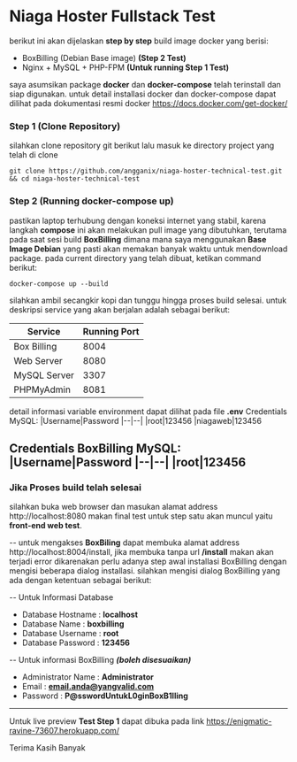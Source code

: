 # Niaga Hoster Fullstack Test
berikut ini akan dijelaskan **step by step** build image docker yang berisi:

 - BoxBilling (Debian Base image) **(Step 2 Test)**
 - Nginx + MySQL + PHP-FPM **(Untuk running Step 1 Test)**
 
saya asumsikan package **docker** dan **docker-compose** telah terinstall dan siap digunakan. untuk detail installasi docker dan docker-compose dapat dilihat pada dokumentasi resmi docker https://docs.docker.com/get-docker/

### Step 1 (Clone Repository)
silahkan clone repository git berikut lalu masuk ke directory project yang telah di clone

    git clone https://github.com/angganix/niaga-hoster-technical-test.git && cd niaga-hoster-technical-test
### Step 2 (Running docker-compose up)
pastikan laptop terhubung dengan koneksi internet yang stabil, karena langkah **compose** ini akan melakukan pull image yang dibutuhkan, terutama pada saat sesi build **BoxBilling** dimana mana saya menggunakan **Base Image Debian**  yang pasti akan memakan banyak waktu untuk mendownload package. pada current directory yang telah dibuat, ketikan command berikut:

    docker-compose up --build
 silahkan ambil secangkir kopi dan tunggu hingga proses build selesai. untuk deskripsi service yang akan berjalan adalah sebagai berikut:
 
|  Service| Running Port
|--|--|
|Box Billing|8004|
|Web Server|8080|
|MySQL Server|3307|
|PHPMyAdmin|8081|

detail informasi variable environment dapat dilihat pada file **.env**
Credentials MySQL:
|Username|Password
|--|--|
|root|123456
|niagaweb|123456

Credentials BoxBilling MySQL:
|Username|Password
|--|--|
|root|123456
---
### Jika Proses build telah selesai
silahkan buka web browser dan masukan alamat address http://localhost:8080 makan final test untuk step satu akan muncul yaitu **front-end web test**.

--
untuk mengakses **BoxBiling** dapat membuka alamat address http://localhost:8004/install, jika membuka tanpa url **/install** makan akan terjadi error dikarenakan perlu adanya step awal installasi BoxBilling dengan mengisi beberapa dialog installasi. silahkan mengisi dialog BoxBilling yang ada dengan ketentuan sebagai berikut:

-- Untuk Informasi Database
 - Database Hostname : **localhost**
 - Database Name : **boxbilling**
 - Database Username : **root**
 - Database Password : **123456**

-- Untuk informasi BoxBilling ***(boleh disesuaikan)***

 - Administrator Name : **Administrator**
 - Email : **email.anda@yangvalid.com**
 - Password : **P@sswordUntukL0ginBoxB1lling**

---
Untuk live preview **Test Step 1** dapat dibuka pada link https://enigmatic-ravine-73607.herokuapp.com/

Terima Kasih Banyak
